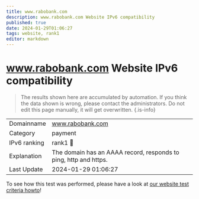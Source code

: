 ```yaml
---
title: www.rabobank.com
description: www.rabobank.com Website IPv6 compatibility
published: true
date: 2024-01-29T01:06:27
tags: website, rank1
editor: markdown
---
```


# www.rabobank.com Website IPv6 compatibility

> The results shown here are accumulated by automation. If you think the data shown is wrong, please contact the administrators. 
> Do not edit this page manually, it will get overwritten.
{.is-info}


|   |   |
| - | - |
| Domainname | www.rabobank.com
| Category | payment |
| IPv6 ranking | rank1 :1st_place_medal: |
| Explanation | The domain has an AAAA record, responds to ping, http and https. |
| Last Update | 2024-01-29 01:06:27 |

To see how this test was performed, please have a look at [our website test criteria howto](/howto/testcriteria/website)!

